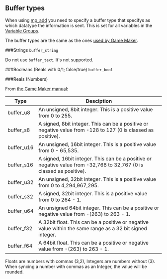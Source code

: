 Buffer types
--------------

When using [mp_add](functions/sync/mp_add) you need to specify a buffer type that specifys as which datatype the information is sent. This is set for all variables in the [Variable Groups](concepts/vargroups).

The buffer types are the same as the ones [used by Game Maker](http://docs.yoyogames.com/source/dadiospice/002_reference/buffers/buffer_write).

###Strings
``buffer_string``

Do not use ``buffer_text``. It's not supported.

###Booleans (Reals with 0/1; false/true)
``buffer_bool``

###Reals (Numbers)

From [the Game Maker manual](http://docs.yoyogames.com/source/dadiospice/002_reference/buffers/buffer_write):

Type | Desciption
---------- | -----------
buffer_u8 |	An unsigned, 8bit integer. This is a positive value from 0 to 255.
buffer_s8 |	A signed, 8bit integer. This can be a positive or negative value from -128 to 127 (0 is classed as positive).
buffer_u16 |	An unsigned, 16bit integer. This is a positive value from 0 - 65,535.
buffer_s16 | 	A signed, 16bit integer. This can be a positive or negative value from -32,768 to 32,767 (0 is classed as positive).
buffer_u32 | 	An unsigned, 32bit integer. This is a positive value from 0 to 4,294,967,295.
buffer_s32 |	A signed, 32bit integer. This is a positive value from 0 to 264 - 1.
buffer_u64 |	An unsigned 64bit integer. This can be a positive or negative value from -(263) to 263 - 1.
buffer_f32 |	A 32bit float. This can be a positive or negative value within the same range as a 32 bit signed integer.
buffer_f64 |	A 64bit float. This can be a positive or negative value from -(263) to 263 - 1.

Floats are numbers with commas (3,2), Integers are numbers without (3). When syncing a number with commas as an Integer, the value will be rounded.